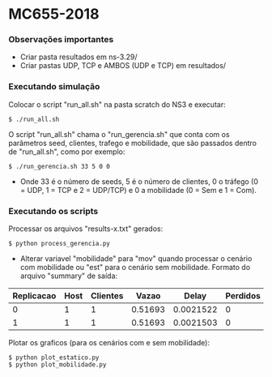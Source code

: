 # MC655-2018

### Observações importantes ###

* Criar pasta resultados em ns-3.29/
* Criar pastas UDP, TCP e AMBOS (UDP e TCP) em resultados/

### Executando simulação ###

Colocar o script "run_all.sh" na pasta scratch do NS3 e executar:

	$ ./run_all.sh

O script "run_all.sh" chama o "run_gerencia.sh" que conta com os parâmetros seed, clientes, trafego e mobilidade, que são passados dentro de "run_all.sh", como por exemplo:

	$ ./run_gerencia.sh 33 5 0 0
	
* Onde 33 é o número de seeds, 5 é o número de clientes, 0 o tráfego (0 = UDP, 1 = TCP e 2 = UDP/TCP) e 0 a mobilidade (0 = Sem e 1 = Com).

### Executando os scripts ###

Processar os arquivos "results-x.txt" gerados:

	$ python process_gerencia.py
	
* Alterar variavel "mobilidade" para "mov" quando processar o cenário com mobilidade ou "est" para o cenário sem mobilidade. 
Formato do arquivo "summary" de saída:

| Replicacao | Host | Clientes | Vazao | Delay | Perdidos | Transmitidos |
| ---------- | ---- | -------- | ----- | ----- | -------- | ------------ |
|    0	     |  1   |    1     | 0.51693 | 0.0021522 | 0 | 7899 |
|    1	     |  1   |	 1     | 0.51693 | 0.0021503 | 0 | 7899 |


Plotar os graficos (para os cenários com e sem mobilidade):

	$ python plot_estatico.py
	$ python plot_mobilidade.py
